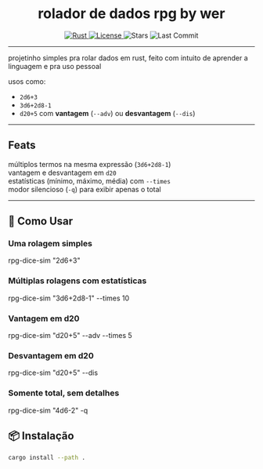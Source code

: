 <h1 align="center">rolador de dados rpg by wer</h1>

<p align="center">
  <a href="https://www.rust-lang.org/">
    <img src="https://img.shields.io/badge/Rust-1.70+-orange?logo=rust&logoColor=white" alt="Rust">
  </a>
  <a href="https://github.com/WerG0D/rpg-dice-sim/blob/main/LICENSE">
    <img src="https://img.shields.io/badge/license-MIT-green" alt="License">
  </a>
  <img src="https://img.shields.io/github/stars/WerG0D/rpg-dice-sim?style=social" alt="Stars">
  <img src="https://img.shields.io/github/last-commit/WerG0D/rpg-dice-sim?color=blue" alt="Last Commit">
</p>

---
projetinho simples pra rolar dados em rust, feito com intuito de aprender a linguagem e pra uso pessoal

usos como: 
- `2d6+3`
- `3d6+2d8-1`
- `d20+5` com **vantagem** (`--adv`) ou **desvantagem** (`--dis`)

---

## Feats

múltiplos termos na mesma expressão (`3d6+2d8-1`)  
vantagem e desvantagem em `d20`  
estatísticas (mínimo, máximo, média) com `--times`  
modor silencioso (`-q`) para exibir apenas o total  

---

## 🚀 Como Usar

### Uma rolagem simples
rpg-dice-sim "2d6+3"

### Múltiplas rolagens com estatísticas
rpg-dice-sim "3d6+2d8-1" --times 10

### Vantagem em d20
rpg-dice-sim "d20+5" --adv --times 5

### Desvantagem em d20
rpg-dice-sim "d20+5" --dis

### Somente total, sem detalhes
rpg-dice-sim "4d6-2" -q

## 📦 Instalação
```bash
cargo install --path .



